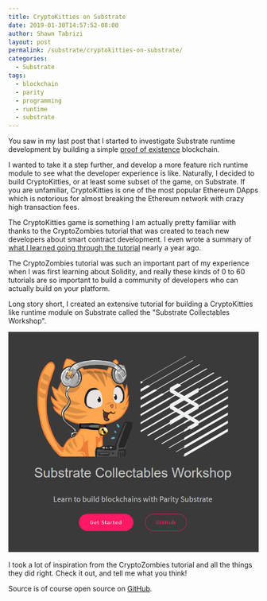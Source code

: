 ```yaml
---
title: CryptoKitties on Substrate
date: 2019-01-30T14:57:52-08:00
author: Shawn Tabrizi
layout: post
permalink: /substrate/cryptokitties-on-substrate/
categories:
  - Substrate
tags:
  - blockchain
  - parity
  - programming
  - runtime
  - substrate
---
```

You saw in my last post that I started to investigate Substrate runtime development by building a simple [proof of existence](https://shawntabrizi.com/substrate/proof-of-existence-blockchain-with-substrate/) blockchain.

I wanted to take it a step further, and develop a more feature rich runtime module to see what the developer experience is like. Naturally, I decided to build CryptoKitties, or at least some subset of the game, on Substrate. If you are unfamiliar, CryptoKitties is one of the most popular Ethereum DApps which is notorious for almost breaking the Ethereum network with crazy high transaction fees.

The CryptoKitties game is something I am actually pretty familiar with thanks to the CryptoZombies tutorial that was created to teach new developers about smart contract development. I even wrote a summary of [what I learned going through the tutorial](https://shawntabrizi.com/ethereum/shawn-notes-cryptozombies-lessons-1-5-in-solidity/) nearly a year ago.

The CryptoZombies tutorial was such an important part of my experience when I was first learning about Solidity, and really these kinds of 0 to 60 tutorials are so important to build a community of developers who can actually build on your platform.

Long story short, I created an extensive tutorial for building a CryptoKitties like runtime module on Substrate called the "Substrate Collectables Workshop".

<a href="https://shawntabrizi.github.io/substrate-collectables-workshop/#/"><img alt='' class='alignnone size-full wp-image-819 ' src='/assets/images/img_5c8ed01e77c2f.png' /></a>

I took a lot of inspiration from the CryptoZombies tutorial and all the things they did right. Check it out, and tell me what you think!

Source is of course open source on [GitHub](https://github.com/shawntabrizi/substrate-collectables-workshop).